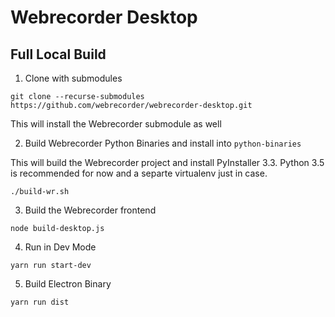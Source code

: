 # Webrecorder Desktop

## Full Local Build

1) Clone with submodules

```
git clone --recurse-submodules https://github.com/webrecorder/webrecorder-desktop.git

```

This will install the Webrecorder submodule as well

2) Build Webrecorder Python Binaries and install into `python-binaries`

This will build the Webrecorder project and install PyInstaller 3.3.
Python 3.5 is recommended for now and a separte virtualenv just in case.


```
./build-wr.sh
```

3) Build the Webrecorder frontend

```
node build-desktop.js
```

4) Run in Dev Mode

```
yarn run start-dev
```

5) Build Electron Binary


```
yarn run dist
```




